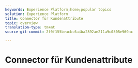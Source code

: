 ```yaml
---
keywords: Experience Platform;home;popular topics
solution: Experience Platform
title: Connector für Kundenattribute
topic: overview
translation-type: tm+mt
source-git-commit: 2f0f155beacbc6a4ba2892ae211a9c0305e969ac

---
```



# Connector für Kundenattribute
